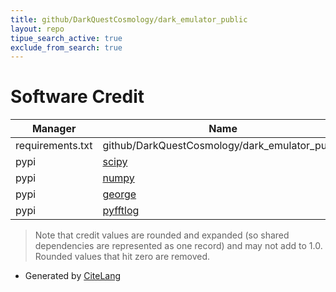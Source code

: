 ```yaml
---
title: github/DarkQuestCosmology/dark_emulator_public
layout: repo
tipue_search_active: true
exclude_from_search: true
---
```

# Software Credit

|Manager|Name|Credit|
|-------|----|------|
|requirements.txt|github/DarkQuestCosmology/dark_emulator_public|0.01|
|pypi|[scipy](https://www.scipy.org)|0.006|
|pypi|[numpy](https://www.numpy.org)|0.004|
|pypi|[george](https://github.com/dfm/george)|0.002|
|pypi|[pyfftlog](https://github.com/prisae/pyfftlog)|0.002|


> Note that credit values are rounded and expanded (so shared dependencies are represented as one record) and may not add to 1.0. Rounded values that hit zero are removed.


- Generated by [CiteLang](https://github.com/vsoch/citelang)
